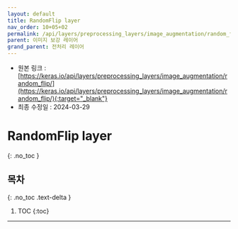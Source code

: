 ```yaml
---
layout: default
title: RandomFlip layer
nav_order: 10+05+02
permalink: /api/layers/preprocessing_layers/image_augmentation/random_flip/
parent: 이미지 보강 레이어
grand_parent: 전처리 레이어
---
```


* 원본 링크 : [https://keras.io/api/layers/preprocessing_layers/image_augmentation/random_flip/](https://keras.io/api/layers/preprocessing_layers/image_augmentation/random_flip/){:target="_blank"}
* 최종 수정일 : 2024-03-29

# RandomFlip layer
{: .no_toc }

## 목차
{: .no_toc .text-delta }

1. TOC
{:toc}

---
